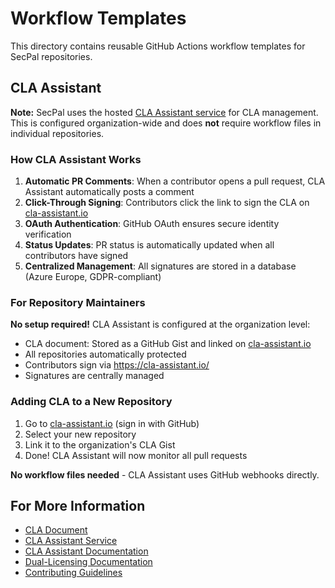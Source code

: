 <!--
SPDX-FileCopyrightText: 2025 SecPal

SPDX-License-Identifier: CC0-1.0
-->

# Workflow Templates

This directory contains reusable GitHub Actions workflow templates for SecPal repositories.

## CLA Assistant

**Note:** SecPal uses the hosted [CLA Assistant service](https://cla-assistant.io/) for CLA management. This is configured organization-wide and does **not** require workflow files in individual repositories.

### How CLA Assistant Works

1. **Automatic PR Comments**: When a contributor opens a pull request, CLA Assistant automatically posts a comment
2. **Click-Through Signing**: Contributors click the link to sign the CLA on [cla-assistant.io](https://cla-assistant.io/)
3. **OAuth Authentication**: GitHub OAuth ensures secure identity verification
4. **Status Updates**: PR status is automatically updated when all contributors have signed
5. **Centralized Management**: All signatures are stored in a database (Azure Europe, GDPR-compliant)

### For Repository Maintainers

**No setup required!** CLA Assistant is configured at the organization level:

- CLA document: Stored as a GitHub Gist and linked on [cla-assistant.io](https://cla-assistant.io/)
- All repositories automatically protected
- Contributors sign via <https://cla-assistant.io/>
- Signatures are centrally managed

### Adding CLA to a New Repository

1. Go to [cla-assistant.io](https://cla-assistant.io/) (sign in with GitHub)
2. Select your new repository
3. Link it to the organization's CLA Gist
4. Done! CLA Assistant will now monitor all pull requests

**No workflow files needed** - CLA Assistant uses GitHub webhooks directly.

## For More Information

- [CLA Document](../CLA.md)
- [CLA Assistant Service](https://cla-assistant.io/)
- [CLA Assistant Documentation](https://github.com/cla-assistant/cla-assistant)
- [Dual-Licensing Documentation](../README.md#licensing)
- [Contributing Guidelines](../CONTRIBUTING.md)
